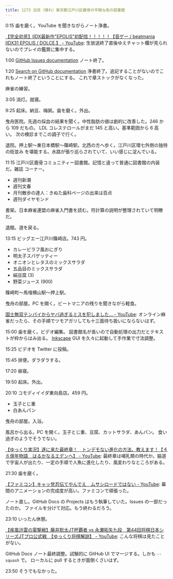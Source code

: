 ```yaml
---
title: 1273 日目（晴れ）東京都江戸川区鹿骨の平穏な街の図書館
---
```


0:15 歯を磨く。YouTube を聞きながらノート浄書。

[【完全初見】IIDX最新作"EPOLIS"初配信！！！！！【音ゲー / beatmania IIDX31 EPOLIS / DOLCE.】 - YouTube](https://www.youtube.com/watch?v=f2nYkSNYyiw):
生放送終了直後ゆえチャット欄が見られないのでプレイの鑑賞に集中する。

1:00 [GitHub Issues documentation](https://docs.github.com/en/issues)
ノート終了。

1:20 [Search on GitHub documentation](https://docs.github.com/en/search-github)
浄書終了。追記することがないのでこれもノート終了ということにする。
これで章ストックがなくなった。

麻雀の練習。

3:05 消灯。就寝。

9:25 起床。納豆、梅粥。歯を磨く。外出。

曳舟医院。先週の採血の結果を聞く。中性脂肪の値は劇的に改善した。246 から 109 だもの。
LDL コレステロールがまだ 145 と高い。基準範囲から 6 高い。
次の検診までこの調子で行く。

退院。押上駅～東日本橋駅～篠崎駅。北西の方へ歩く。江戸川区環七外側の独特の街並み
を堪能する。水路が張り巡らされていて、いい感じに淀んでいる。
<blockquote class="twitter-tweet"
  data-conversation="none"
  data-media-max-width="480" data-theme="dark" data-align="center">
<a href="https://twitter.com/showa_yojyo/status/1715614918056333742"></a>
</blockquote>

11:15 江戸川区鹿骨コミュニティー図書館。記憶と違って普通に図書館の内装だ。雑誌
コーナー。

* 週刊新潮
* 週刊文春
* 月刊散歩の達人：きぬた歯科ページの出来は百点
* 週刊ダイヤモンド

書架。日本麻雀連盟の麻雀入門書を読む。符計算の説明が整理されていて明瞭だ。

退館。道を戻る。

13:15 ビッグエー江戸川篠崎店。743 円。

* カレーピラフ風おにぎり
* 明太子スパゲッティー
* オニオンとレタスのミックスサラダ
* 五品目のミックスサラダ
* 絹豆腐 (3)
* 野菜ジュース (900)

篠崎町～馬喰横山駅～押上駅。

曳舟の部屋。PC を開く。ビートマニアの残りを聞きながら軽食。

[国士無双テンパイからヤバ過ぎるミスを犯しました… - YouTube](https://www.youtube.com/watch?v=D9y6F0AeF3E):
オンライン麻雀だったら、その手順でツモアガリしても十三面待ち扱いにならないはず。

15:00 歯を磨く。ビデオ編集。
図書館名が長いので自動処理の出力だとテキストが枠からはみ出る。
[Inkscape] GUI を久々に起動して手作業で寸法調整。

15:25 ビデオを Twitter に投稿。

15:45 排便。ダラダラする。

17:20 昼寝。

19:50 起床。外出。

20:10 コモディイイダ東向島店。459 円。

* 玉子とじ重
* 白あんパン

曳舟の部屋。入浴。

風呂から出る。PC を開く。玉子とじ重、豆腐、カットサラダ、あんパン。
食い過ぎのようでそうでない。

[【ゆっくり実況】遂に来た最終章！　トンデモない進化の方法、教えます！【４６億年物語　はるかなるエデンへ】 - YouTube](https://www.youtube.com/watch?v=PPi9s9KFBDg):
最終章は哺乳類の時代か。脇道で宇宙人が出たり、一定の手順で人魚に進化したり、風変わりなところがある。

21:30 歯を磨く。

[【ファミコン】キャッ党忍伝てやんでえ　ムサシロードではない - YouTube](https://www.youtube.com/watch?v=zMaYDACFeAM):
幕間のアニメーションの完成度が高い。ファミコンで頑張った。

ノート直し。GitHub Docs の Projects はもう執筆していた。Issues の一部だったのか。
ファイルを分けて対応。もう終わるだろう。

23:10 いったん休憩。

[【疾風迅雷の電撃戦】藤井聡太JT杯覇者 vs 永瀬拓矢九段　第44回将棋日本シリーズJTプロ公式戦　【ゆっくり将棋解説】 - YouTube](https://www.youtube.com/watch?v=ToKmPmLOXVE):
こんな将棋は見たことがない。

GitHub Docs ノート最終調整。試験的に GitHub UI でマージする。しかも `--squash` で。
ローカルに pull するときが面倒くさいはず。

23:50 そうでもなかった。

[Inkscape]: <https://inkscape.org/>
